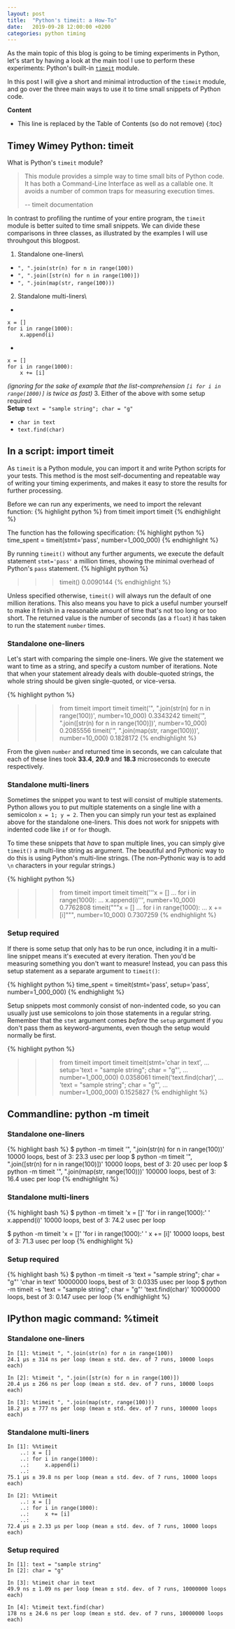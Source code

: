 ```yaml
---
layout: post
title:  "Python's timeit: a How-To"
date:   2019-09-28 12:00:00 +0200
categories: python timing
---
```


As the main topic of this blog is going to be timing experiments in Python, let's start by having a look at the main tool I use to perform these experiments: Python's built-in [`timeit`](https://docs.python.org/3/library/timeit.html) module.

In this post I will give a short and minimal introduction of the `timeit` module, and go over the three main ways to use it to time small snippets of Python code.

**Content**
* This line is replaced by the Table of Contents (so do not remove)
{:toc}

## Timey Wimey Python: timeit
What is Python's `timeit` module?

> This module provides a simple way to time small bits of Python code.
> It has both a Command-Line Interface as well as a callable one. It 
> avoids a number of common traps for measuring execution times.
> 
> -- timeit documentation

In contrast to profiling the runtime of your entire program, the `timeit` module is better suited to time small snippets. We can divide these comparisons in three classes, as illustrated by the examples I will use throuhgout this blogpost.

1. Standalone one-liners\
  * `", ".join(str(n) for n in range(100))`
  * `", ".join([str(n) for n in range(100)])`
  * `", ".join(map(str, range(100)))`
2. Standalone multi-liners\
  * 
  ```
  x = []
  for i in range(1000):
      x.append(i)
  ```
  * 
  ```
  x = []
  for i in range(1000):
      x += [i]
  ```
*(ignoring for the sake of example that the list-comprehension `[i for i in range(1000)]` is twice as fast)*
3. Either of the above with some setup required\
**Setup** `text = "sample string"; char = "g"`
  * `char in text`
  * `text.find(char)`

## In a script: import timeit
As `timeit` is a Python module, you can import it and write Python scripts for your tests. This method is the most self-documenting and repeatable way of writing your timing experiments, and makes it easy to store the results for further processing.

Before we can run any experiments, we need to import the relevant function:
{% highlight python %}
from timeit import timeit
{% endhighlight %}

The function has the following specification:
{% highlight python %}
time_spent = timeit(stmt='pass', number=1_000_000)
{% endhighlight %}

By running `timeit()` without any further arguments, we execute the default statement `stmt='pass'` a million times, showing the minimal overhead of Python's `pass` statement. 
{% highlight python %}
>>> timeit()
0.0090144
{% endhighlight %}

Unless specified otherwise, `timeit()` will always run the default of one million iterations. This also means you have to pick a useful number yourself to make it finish in a reasonable amount of time that's not too long or too short. The returned value is the number of seconds (as a `float`) it has taken to run the statement `number` times.

### Standalone one-liners
Let's start with comparing the simple one-liners. We give the statement we want to time as a string, and specify a custom number of iterations. Note that when your statement already deals with double-quoted strings, the whole string should be given single-quoted, or vice-versa.

{% highlight python %}
>>> from timeit import timeit
>>> timeit('", ".join(str(n) for n in range(100))', number=10_000)
0.3343242
>>> timeit('", ".join([str(n) for n in range(100)])', number=10_000)
0.2085556
>>> timeit('", ".join(map(str, range(100)))', number=10_000)
0.1828172
{% endhighlight %}

From the given `number` and returned time in seconds, we can calculate that each of these lines took **33.4**, **20.9** and **18.3** microseconds to execute respectively.

### Standalone multi-liners
Sometimes the snippet you want to test will consist of multiple statements. Python allows you to put multiple statements on a single line with a semicolon `x = 1; y = 2`. Then you can simply run your test as explained above for the standalone one-liners. This does not work for snippets with indented code like `if` or `for` though.

To time these snippets that *have* to span multiple lines, you can simply give `timeit()` a multi-line string as argument. The beautiful and Pythonic way to do this is using Python's multi-line strings. (The non-Pythonic way is to add `\n` characters in your regular strings.)

{% highlight python %}
>>> from timeit import timeit
>>> timeit('''x = []
... for i in range(1000):
...     x.append(i)''', number=10_000)
0.7762808
>>> timeit("""x = []
... for i in range(1000):
...     x += [i]""", number=10_000)
0.7307259
{% endhighlight %}


### Setup required
If there is some setup that only has to be run once, including it in a multi-line snippet means it's executed at every iteration. Then you'd be measuring something you don't want to measure! Instead, you can pass this setup statement as a separate argument to `timeit()`:

{% highlight python %}
time_spent = timeit(stmt='pass', setup='pass', number=1_000_000)
{% endhighlight %}

Setup snippets most commonly consist of non-indented code, so you can usually just use semicolons to join those statements in a regular string. Remember that the `stmt` argument comes *before* the `setup` argument if you don't pass them as keyword-arguments, even though the setup would normally be first.

{% highlight python %}
>>> from timeit import timeit
>>> timeit(stmt='char in text',
...        setup='text = "sample string"; char = "g"',
...        number=1_000_000)
0.0358061
>>> timeit('text.find(char)',
...        'text = "sample string"; char = "g"',
...        number=1_000_000)
0.1525827
{% endhighlight %}

## Commandline: python -m timeit

### Standalone one-liners

{% highlight bash %}
$ python -m timeit '", ".join(str(n) for n in range(100))'
10000 loops, best of 3: 23.3 usec per loop
$ python -m timeit '", ".join([str(n) for n in range(100)])'
10000 loops, best of 3: 20 usec per loop
$ python -m timeit '", ".join(map(str, range(100)))'
100000 loops, best of 3: 16.4 usec per loop
{% endhighlight %}

### Standalone multi-liners

{% highlight bash %}
$ python -m timeit 'x = []' 'for i in range(1000):' '    x.append(i)'
10000 loops, best of 3: 74.2 usec per loop

$ python -m timeit 'x = []' 'for i in range(1000):' '    x += [i]'
10000 loops, best of 3: 71.3 usec per loop
{% endhighlight %}


### Setup required

{% highlight bash %}
$ python -m timeit -s 'text = "sample string"; char = "g"' 'char in text'
10000000 loops, best of 3: 0.0335 usec per loop
$ python -m timeit -s 'text = "sample string"; char = "g"' 'text.find(char)'
10000000 loops, best of 3: 0.147 usec per loop
{% endhighlight %}

## IPython magic command: %timeit

### Standalone one-liners

```
In [1]: %timeit ", ".join(str(n) for n in range(100))
24.1 µs ± 314 ns per loop (mean ± std. dev. of 7 runs, 10000 loops each)

In [2]: %timeit ", ".join([str(n) for n in range(100)])
20.4 µs ± 266 ns per loop (mean ± std. dev. of 7 runs, 10000 loops each)

In [3]: %timeit ", ".join(map(str, range(100)))
18.2 µs ± 777 ns per loop (mean ± std. dev. of 7 runs, 100000 loops each)
```

### Standalone multi-liners

```
In [1]: %%timeit
    ..: x = []
    ..: for i in range(1000):
    ..:     x.append(i)
    ..:
75.1 µs ± 39.8 ns per loop (mean ± std. dev. of 7 runs, 10000 loops each)

In [2]: %%timeit
    ..: x = []
    ..: for i in range(1000):
    ..:     x += [i]
    ..:
72.4 µs ± 2.33 µs per loop (mean ± std. dev. of 7 runs, 10000 loops each)
```

### Setup required

```
In [1]: text = "sample string"
In [2]: char = "g"

In [3]: %timeit char in text
49.9 ns ± 1.09 ns per loop (mean ± std. dev. of 7 runs, 10000000 loops each)

In [4]: %timeit text.find(char)
178 ns ± 24.6 ns per loop (mean ± std. dev. of 7 runs, 10000000 loops each)
```
